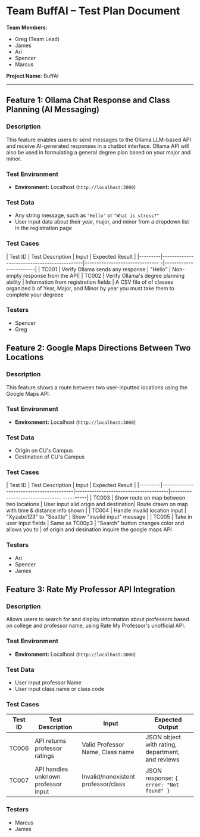 # Team BuffAI – Test Plan Document

**Team Members:**
- Greg (Team Lead)
- James
- Ari
- Spencer
- Marcus 

**Project Name:** BuffAI

---

## Feature 1: Ollama Chat Response and Class Planning (AI Messaging)

### Description
This feature enables users to send messages to the Ollama LLM-based API and receive AI-generated responses in a chatbot interface. Ollama API will also be used in formulating a general degree plan based on your major and minor. 

### Test Environment
- **Environment:** Localhost (`http://localhost:3000`)


### Test Data
- Any string message, such as `"Hello"` or `"What is stress?"`
- User input data about their year, major, and minor from a dropdown list in the registration page

### Test Cases
| Test ID | Test Description                            | Input                                | Expected Result        |
|---------|---------------------------------------------|-------------------------------      -|------------------------|
| TC001   | Verify Ollama sends any response            | "Hello"                              | Non-empty response from the API|
| TC002   | Verify Ollama's degree planning ability     | Information from registration fields | A CSV file of of classes organized b                                                         of Year, Major, and Minor               by year you must take them to complete your degreee
                                                          


### Testers
- Spencer
- Greg


## Feature 2: Google Maps Directions Between Two Locations

### Description
This feature shows a route between two user-inputted locations using the Google Maps API.

### Test Environment
- **Environment:** Localhost (`http://localhost:3000`)

### Test Data
- Origin on CU's Campus
- Destination of CU's Campus

### Test Cases
| Test ID | Test Description                        | Input                                 | Expected Result                          |
|---------|-----------------------------------------|---------------------------------------|--------------------------------              ----------|
| TC003   | Show route on map between two locations | User input alid origin and destination| Route drawn on map with time & distance info shown     |
| TC004   | Handle invalid location input           | "Xyzabc123" to "Seattle"              | Show "invalid input" message                           |
| TC005   | Take in user input fields               | Same as TC00p3                        | "Search" button changes color and allows you to        |
            of origin and desination                                                           inquire the google maps API

### Testers
- Ari
- Spencer
- James



## Feature 3: Rate My Professor API Integration

### Description
Allows users to search for and display information about professors based on college and professor name, using Rate My Professor's unofficial API.

### Test Environment
- **Environment:** Localhost (`http://localhost:3000`)

### Test Data
- User input professor Name
- User input class name or class code


### Test Cases
| Test ID | Test Description                     | Input                               | Expected Output                                      |
|---------|--------------------------------------|-----------------------------------  |------------------------------------------------------|
| TC006   | API returns professor ratings        | Valid Professor Name, Class name    | JSON object with rating, department, and reviews     |
| TC007   | API handles unknown professor input  | Invalid/nonexistent professor/class | JSON response: `{ error: "Not found" }`              |
                

### Testers
- Marcus
- James


